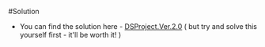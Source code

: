 #Solution

- You can find the solution here - [DSProject.Ver.2.0](../archives/DSProject.Ver.2.0.rar) ( but try and solve this yourself first - it'll be worth it! )